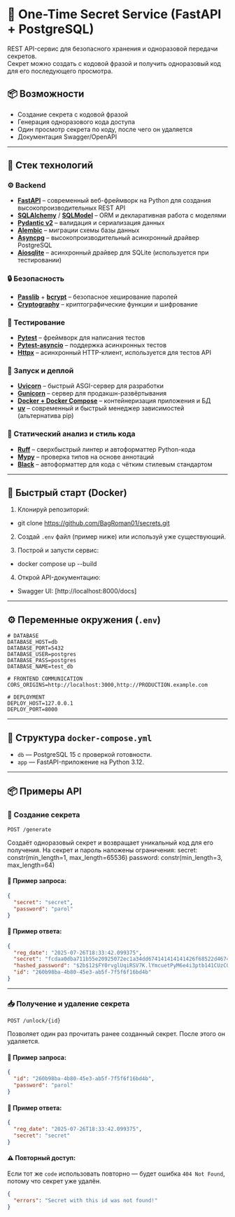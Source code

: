 # 🔐 One-Time Secret Service (FastAPI + PostgreSQL)

REST API-сервис для безопасного хранения и одноразовой передачи секретов.  
Секрет можно создать с кодовой фразой и получить одноразовый код для его последующего просмотра.

## 📦 Возможности

- Создание секрета с кодовой фразой
- Генерация одноразового кода доступа
- Один просмотр секрета по коду, после чего он удаляется
- Документация Swagger/OpenAPI

---

## 🧱 Стек технологий

### ⚙️ Backend

* **[FastAPI](https://fastapi.tiangolo.com/)** – современный веб-фреймворк на Python для создания высокопроизводительных REST API
* **[SQLAlchemy](https://www.sqlalchemy.org/)** / **[SQLModel](https://sqlmodel.tiangolo.com/)** – ORM и декларативная работа с моделями
* **[Pydantic v2](https://docs.pydantic.dev/)** – валидация и сериализация данных
* **[Alembic](https://alembic.sqlalchemy.org/)** – миграции схемы базы данных
* **[Asyncpg](https://github.com/MagicStack/asyncpg)** – высокопроизводительный асинхронный драйвер PostgreSQL
* **[Aiosqlite](https://github.com/omnilib/aiosqlite)** – асинхронный драйвер для SQLite (используется при тестировании)

### 🔒 Безопасность

* **[Passlib](https://passlib.readthedocs.io/)** + **[bcrypt](https://pypi.org/project/bcrypt/)** – безопасное хеширование паролей
* **[Cryptography](https://cryptography.io/)** – криптографические функции и шифрование

### 🧪 Тестирование

* **[Pytest](https://docs.pytest.org/)** – фреймворк для написания тестов
* **[Pytest-asyncio](https://github.com/pytest-dev/pytest-asyncio)** – поддержка асинхронных тестов
* **[Httpx](https://www.python-httpx.org/)** – асинхронный HTTP-клиент, используется для тестов API

### 🚀 Запуск и деплой

* **[Uvicorn](https://www.uvicorn.org/)** – быстрый ASGI-сервер для разработки
* **[Gunicorn](https://gunicorn.org/)** – сервер для продакшн-развёртывания
* **[Docker + Docker Compose](https://docs.docker.com/compose/)** – контейнеризация приложения и БД
* **[uv](https://github.com/astral-sh/uv)** – современный и быстрый менеджер зависимостей (альтернатива pip)

### 🧹 Статический анализ и стиль кода

* **[Ruff](https://docs.astral.sh/ruff/)** – сверхбыстрый линтер и автоформаттер Python-кода
* **[Mypy](https://mypy-lang.org/)** – проверка типов на основе аннотаций
* **[Black](https://black.readthedocs.io/)** – автоформаттер для кода с чётким стилевым стандартом

---

## 🚀 Быстрый старт (Docker)

1. Клонируй репозиторий:

- git clone https://github.com/BagRoman01/secrets.git

2. Создай `.env` файл (пример ниже) или используй уже существующий.

3. Построй и запусти сервис:

- docker compose up --build

4. Открой API-документацию:

* Swagger UI: [http://localhost:8000/docs]
  
---

## ⚙️ Переменные окружения (`.env`)

```env
# DATABASE
DATABASE_HOST=db
DATABASE_PORT=5432
DATABASE_USER=postgres
DATABASE_PASS=postgres
DATABASE_NAME=test_db

# FRONTEND COMMUNICATION
CORS_ORIGINS=http://localhost:3000,http://PRODUCTION.example.com

# DEPLOYMENT
DEPLOY_HOST=127.0.0.1
DEPLOY_PORT=8000
```

---

## 🐘 Структура `docker-compose.yml`

* `db` — PostgreSQL 15 с проверкой готовности.
* `app` — FastAPI-приложение на Python 3.12.

---

## 📦 Примеры API

### 🔐 Создание секрета

`POST /generate`

Создаёт одноразовый секрет и возвращает уникальный код для его получения.
На секрет и пароль наложены ограничения:
    secret: constr(min_length=1, max_length=65536)
    password: constr(min_length=3, max_length=64)

#### 🔸 Пример запроса:

```json
{
  "secret": "secret",
  "password": "parol"
}
```

#### 🔸 Пример ответа:

```json
{
  "reg_date": "2025-07-26T18:33:42.099375",
  "secret": "fcdaa0dba711b55e20925072ec1a34dd674141414141426f68522d46745534626730714a74513765386574394a697269735a47482d6d7975696c6b685a6956665f55683161456a5752796934325568743471364a375f31476b324b7670496e77705339424f6e7974645156474f364e6679413d3d",
  "hashed_password": "$2b$12$FY0rvglUqiRSV7K.lYmcuetPyM6e4i3ptb141CUzCGkRxdKByMheS",
  "id": "260b98ba-4b80-45e3-ab5f-7f5f6f16bd4b"
}
```

---
### 📥 Получение и удаление секрета

`POST /unlock/{id}`

Позволяет один раз прочитать ранее созданный секрет. После этого он удаляется.

#### 🔸 Пример запроса:

```json
{
  "id": "260b98ba-4b80-45e3-ab5f-7f5f6f16bd4b",
  "password": "parol"
}
```

#### 🔸 Пример ответа:

```json
{
  "reg_date": "2025-07-26T18:33:42.099375",
  "secret": "secret"
}
```

#### ⚠️ Повторный доступ:

Если тот же `code` использовать повторно — будет ошибка `404 Not Found`, потому что секрет уже удалён.
```json
{
  "errors": "Secret with this id was not found!"
}
```
